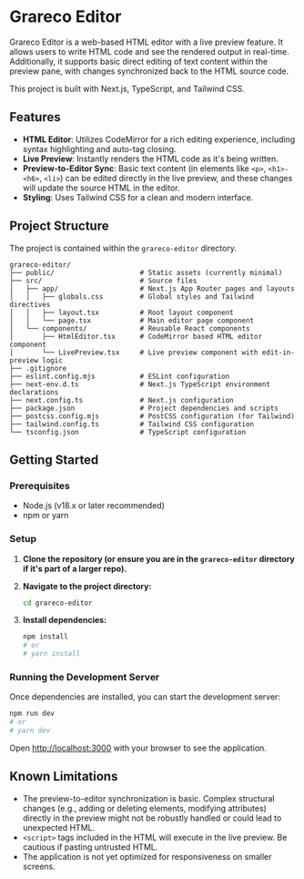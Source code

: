 # Grareco Editor

Grareco Editor is a web-based HTML editor with a live preview feature. It allows users to write HTML code and see the rendered output in real-time. Additionally, it supports basic direct editing of text content within the preview pane, with changes synchronized back to the HTML source code.

This project is built with Next.js, TypeScript, and Tailwind CSS.

## Features

- **HTML Editor**: Utilizes CodeMirror for a rich editing experience, including syntax highlighting and auto-tag closing.
- **Live Preview**: Instantly renders the HTML code as it's being written.
- **Preview-to-Editor Sync**: Basic text content (in elements like `<p>`, `<h1>-<h6>`, `<li>`) can be edited directly in the live preview, and these changes will update the source HTML in the editor.
- **Styling**: Uses Tailwind CSS for a clean and modern interface.

## Project Structure

The project is contained within the `grareco-editor` directory.

```
grareco-editor/
├── public/                     # Static assets (currently minimal)
├── src/                        # Source files
│   ├── app/                    # Next.js App Router pages and layouts
│   │   ├── globals.css         # Global styles and Tailwind directives
│   │   ├── layout.tsx          # Root layout component
│   │   └── page.tsx            # Main editor page component
│   └── components/             # Reusable React components
│       ├── HtmlEditor.tsx      # CodeMirror based HTML editor component
│       └── LivePreview.tsx     # Live preview component with edit-in-preview logic
├── .gitignore
├── eslint.config.mjs           # ESLint configuration
├── next-env.d.ts               # Next.js TypeScript environment declarations
├── next.config.ts              # Next.js configuration
├── package.json                # Project dependencies and scripts
├── postcss.config.mjs          # PostCSS configuration (for Tailwind)
├── tailwind.config.ts          # Tailwind CSS configuration
└── tsconfig.json               # TypeScript configuration
```

## Getting Started

### Prerequisites

- Node.js (v18.x or later recommended)
- npm or yarn

### Setup

1.  **Clone the repository (or ensure you are in the `grareco-editor` directory if it's part of a larger repo).**

2.  **Navigate to the project directory:**
    ```bash
    cd grareco-editor
    ```

3.  **Install dependencies:**
    ```bash
    npm install
    # or
    # yarn install
    ```

### Running the Development Server

Once dependencies are installed, you can start the development server:

```bash
npm run dev
# or
# yarn dev
```

Open [http://localhost:3000](http://localhost:3000) with your browser to see the application.

## Known Limitations

- The preview-to-editor synchronization is basic. Complex structural changes (e.g., adding or deleting elements, modifying attributes) directly in the preview might not be robustly handled or could lead to unexpected HTML.
- `<script>` tags included in the HTML will execute in the live preview. Be cautious if pasting untrusted HTML.
- The application is not yet optimized for responsiveness on smaller screens.
```
